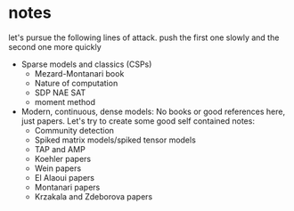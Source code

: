 # notes

let's pursue the following lines of attack. push the first one slowly and the second one more quickly

- Sparse models and classics (CSPs)
  - Mezard-Montanari book
  - Nature of computation
  - SDP NAE SAT
  - moment method
- Modern, continuous, dense models: No books or good references here, just papers. Let's try to create some good self contained notes:
  - Community detection
  - Spiked matrix models/spiked tensor models
  - TAP and AMP
  - Koehler papers
  - Wein papers
  - El Alaoui papers
  - Montanari papers
  - Krzakala and Zdeborova papers
